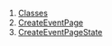 1.  [Classes](./#classes)
2.  [CreateEventPage](./CreateEventPage-class.md)
3.  [CreateEventPageState](./CreateEventPageState-class.md)
